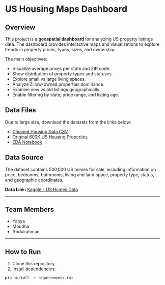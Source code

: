 # US Housing Maps Dashboard

## Overview
This project is a **geospatial dashboard** for analyzing US property listings data. The dashboard provides interactive maps and visualizations to explore trends in property prices, types, sizes, and ownership.

The main objectives:
- Visualize average prices per state and ZIP code.
- Show distribution of property types and statuses.
- Explore small vs large living spaces.
- Analyze Zillow-owned properties dominance.
- Examine new vs old listings geographically.
- Enable filtering by state, price range, and listing age.

## Data Files
Due to large size, download the datasets from the links below:

- [Cleaned Housing Data CSV]((https://drive.google.com/file/d/1uqbolYGFffYAdKU9J8d5ZRBh8Pmk8aSl/view?usp=sharing))
- [Original 600K US Housing Properties](https://drive.google.com/file/d/1FwxwX4Ifs2ciXN2F6qbAOHPIJip8xLgF/view?usp=sharing)
- [EDA Notebook](https://drive.google.com/file/d/1XtcLvh5LD_tBywxANjbl9RJ8hnC21DX6/view?usp=sharing)

## Data Source
The dataset contains 500,000 US homes for sale, including information on price, bedrooms, bathrooms, living and land space, property type, status, and geographic coordinates.

**Data Link:** [Kaggle - US Homes Data](https://www.kaggle.com/datasets/polartech/500000-us-homes-data-for-sale-properties)

---

## Team Members
- Yahya  
- Moudha  
- Abdulrahman  

---

## How to Run
1. Clone this repository.  
2. Install dependencies:

```bash
pip install -r requirements.txt
